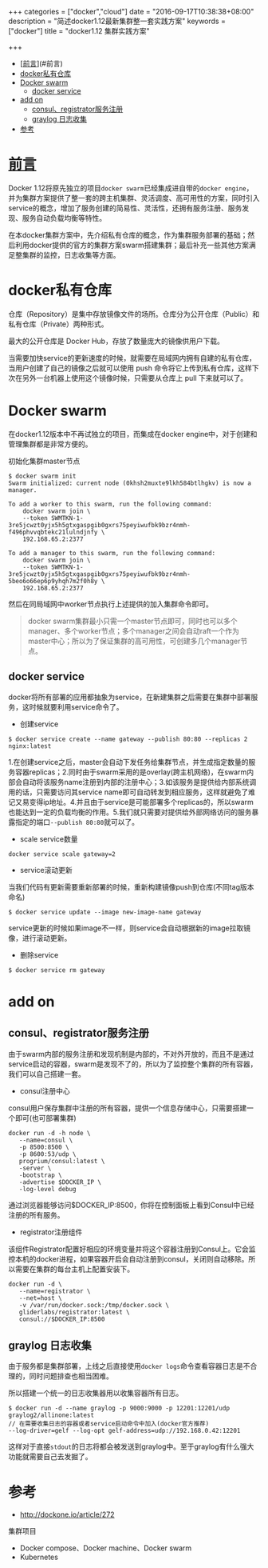 +++
categories = ["docker","cloud"]
date = "2016-09-17T10:38:38+08:00"
description = "简述docker1.12最新集群整一套实践方案"
keywords = ["docker"]
title = "docker1.12 集群实践方案"

+++

<!-- TOC depthFrom:1 depthTo:6 withLinks:1 updateOnSave:1 orderedList:0 -->

- [[前言](#)](#前言)
- [docker私有仓库](#docker私有仓库)
- [Docker swarm](#docker-swarm)
	- [docker service](#docker-service)
- [add on](#add-on)
	- [consul、registrator服务注册](#consulregistrator服务注册)
	- [graylog 日志收集](#graylog-日志收集)
- [参考](#参考)

<!-- /TOC -->

# [前言](#)

Docker 1.12将原先独立的项目`docker swarm`已经集成进自带的`docker engine`，并为集群方案提供了整一套的跨主机集群、灵活调度、高可用性的方案，同时引入service的概念，增加了服务创建的简易性、灵活性，还拥有服务注册、服务发现、服务自动负载均衡等特性。

在本docker集群方案中，先介绍私有仓库的概念，作为集群服务部署的基础；然后利用docker提供的官方的集群方案swarm搭建集群；最后补充一些其他方案满足整集群的监控，日志收集等方面。

# docker私有仓库

仓库（Repository）是集中存放镜像文件的场所。仓库分为公开仓库（Public）和私有仓库（Private）两种形式。

最大的公开仓库是 Docker Hub，存放了数量庞大的镜像供用户下载。

当需要加快service的更新速度的时候，就需要在局域网内拥有自建的私有仓库，当用户创建了自己的镜像之后就可以使用 push 命令将它上传到私有仓库，这样下次在另外一台机器上使用这个镜像时候，只需要从仓库上 pull 下来就可以了。

# Docker swarm

在docker1.12版本中不再试独立的项目，而集成在docker engine中，对于创建和管理集群都是非常方便的。

初始化集群master节点
```
$ docker swarm init
Swarm initialized: current node (0khsh2muxte9lkh584btlhgkv) is now a manager.

To add a worker to this swarm, run the following command:
    docker swarm join \
    --token SWMTKN-1-3re5jcwzt0yjx5h5gtxgaspgib0gxrs75peyiwufbk9bzr4nmh-f496phvvqbtekc21lulndjnfy \
    192.168.65.2:2377

To add a manager to this swarm, run the following command:
    docker swarm join \
    --token SWMTKN-1-3re5jcwzt0yjx5h5gtxgaspgib0gxrs75peyiwufbk9bzr4nmh-5beo6o66ep6p9yhqh7m2f0h8y \
    192.168.65.2:2377
```
然后在同局域网中worker节点执行上述提供的加入集群命令即可。

> docker swarm集群最小只需一个master节点即可，同时也可以多个manager、多个worker节点；多个manager之间会自动raft一个作为master中心；所以为了保证集群的高可用性，可创建多几个manager节点。

## docker service

docker将所有部署的应用都抽象为service，在新建集群之后需要在集群中部署服务，这时候就要利用service命令了。

+ 创建service
```
$ docker service create --name gateway --publish 80:80 --replicas 2 nginx:latest
```
1.在创建service之后，master会自动下发任务给集群节点，并生成指定数量的服务容器replicas；2.同时由于swarm采用的是overlay(跨主机网络)，在swarm内部会自动将该服务name注册到内部的注册中心；3.如该服务是提供给内部系统调用的话，只需要访问其service name即可自动转发到相应服务，这样就避免了难记又易变得ip地址。4.并且由于service是可能部署多个replicas的，所以swarm也能达到一定的负载均衡的作用。5.我们就只需要对提供给外部网络访问的服务暴露指定的端口`--publish 80:80`就可以了。

+ scale service数量
```
docker service scale gateway=2
```

+ service滚动更新

当我们代码有更新需要重新部署的时候，重新构建镜像push到仓库(不同tag版本命名)
```
$ docker service update --image new-image-name gateway
```
service更新的时候如果image不一样，则service会自动根据新的image拉取镜像，进行滚动更新。

+ 删除service
```
$ docker service rm gateway
```

# add on

## consul、registrator服务注册

由于swarm内部的服务注册和发现机制是内部的，不对外开放的，而且不是通过service启动的容器，swarm是发现不了的，所以为了监控整个集群的所有容器，我们可以自己搭建一套。

+ consul注册中心

consul用户保存集群中注册的所有容器，提供一个信息存储中心，只需要搭建一个即可(也可部署集群)
```
docker run -d -h node \
   --name=consul \
   -p 8500:8500 \
   -p 8600:53/udp \
   progrium/consul:latest \
   -server \
   -bootstrap \
   -advertise $DOCKER_IP \
   -log-level debug
```
通过浏览器能够访问$DOCKER_IP:8500，你将在控制面板上看到Consul中已经注册的所有服务。

+ registrator注册组件

该组件Registrator配置好相应的环境变量并将这个容器注册到Consul上。它会监控本机的docker进程，如果容器开启会自动注册到consul，关闭则自动移除。所以需要在集群的每台主机上配置安装下。
```
docker run -d \
   --name=registrator \
   --net=host \
   -v /var/run/docker.sock:/tmp/docker.sock \
   gliderlabs/registrator:latest \
   consul://$DOCKER_IP:8500
```

## graylog 日志收集

由于服务都是集群部署，上线之后直接使用`docker logs`命令查看容器日志是不合理的，同时问题排查也相当困难。

所以搭建一个统一的日志收集器用以收集容器所有日志。
```
$ docker run -d --name graylog -p 9000:9000 -p 12201:12201/udp graylog2/allinone:latest
// 在需要收集日志的容器或者service启动命令中加入(docker官方推荐)
--log-driver=gelf --log-opt gelf-address=udp://192.168.0.42:12201
```
这样对于直接`stdout`的日志将都会被发送到graylog中。至于graylog有什么强大功能就需要自己去发掘了。

# 参考

+ http://dockone.io/article/272

集群项目
   * Docker compose、Docker machine、Docker swarm
   * Kubernetes
